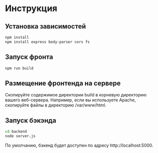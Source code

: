 # Инструкция
## Установка зависимостей
```bash
npm install
npm install express body-parser cors fs
```
## Запуск фронта
```bash
npm run build
```
## Размещение фронтенда на сервере
Скопируйте содержимое директории build в корневую директорию вашего веб-сервера. Например, если вы используете Apache, скопируйте файлы в директорию /var/www/html.

## Запуск бэкэнда
```bash
cd backend
node server.js
```
По умолчанию, бэкенд будет доступен по адресу http://localhost:5000.
